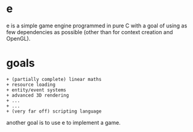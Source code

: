 # e

e is a simple game engine programmed in pure C with a goal of using as few
dependencies as possible (other than for context creation and OpenGL).

# goals

	+ (partially complete) linear maths
	+ resource loading
	+ entity/event systems
	+ advanced 3D rendering
	+ ...
	+ ...
	+ (very far off) scripting language

another goal is to use e to implement a game.
